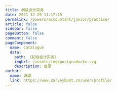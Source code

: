 ```yaml
---
title: 初级会计实务
date: 2021-12-29 11:17:25
permalink: /powers/accountant/junior/practice/
article: false
sidebar: false
pageButton: false
comment: false
pageComponent: 
  name: Catalogue
  data: 
    path: 《初级会计实务》
    imgUrl: /assets/img/postgraduate.svg
    description: 目录
author: 
  name: 诚城
  link: https://www.carveybunt.cn/user/profile/
---
```

